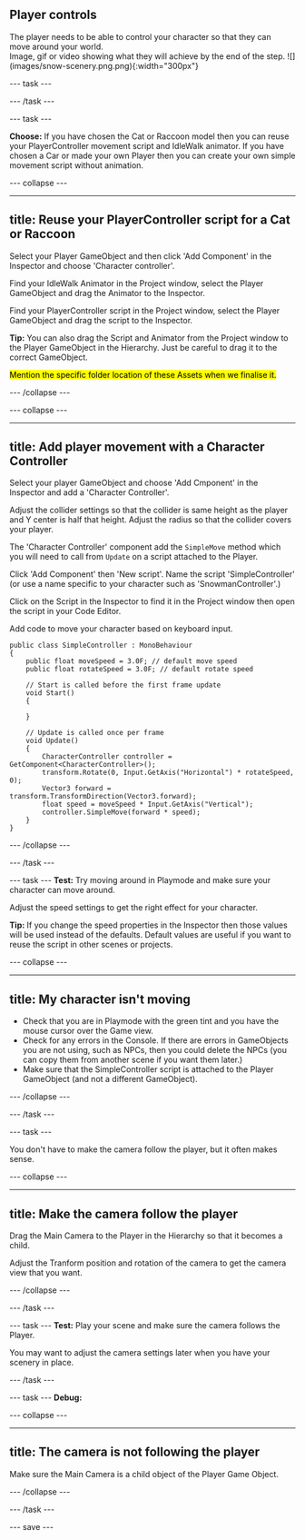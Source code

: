 ## Player controls

<div style="display: flex; flex-wrap: wrap">
<div style="flex-basis: 200px; flex-grow: 1; margin-right: 15px;">
The player needs to be able to control your character so that they can move around your world. 
</div>
<div>
Image, gif or video showing what they will achieve by the end of the step. ![](images/snow-scenery.png.png){:width="300px"}
</div>
</div>

--- task ---

--- /task ---

--- task ---

**Choose:** If you have chosen the Cat or Raccoon model then you can reuse your PlayerController movement script and IdleWalk animator. If you have chosen a Car or made your own Player then you can create your own simple movement script without animation. 

--- collapse ---

---
title: Reuse your PlayerController script for a Cat or Raccoon
---

Select your Player GameObject and then click 'Add Component' in the Inspector and choose 'Character controller'.

Find your IdleWalk Animator in the Project window, select the Player GameObject and drag the Animator to the Inspector. 

Find your PlayerController script in the Project window, select the Player GameObject and drag the script to the Inspector. 

**Tip:** You can also drag the Script and Animator from the Project window to the Player GameObject in the Hierarchy. Just be careful to drag it to the correct GameObject. 

<mark>Mention the specific folder location of these Assets when we finalise it.</mark>

--- /collapse ---

--- collapse ---

---
title: Add player movement with a Character Controller
---

Select your player GameObject and choose 'Add Cmponent' in the Inspector and add a 'Character Controller'.

Adjust the collider settings so that the collider is same height as the player and Y center is half that height. Adjust the radius so that the collider covers your player. 

The 'Character Controller' component add the `SimpleMove` method which you will need to call from `Update` on a script attached to the Player. 

Click 'Add Component' then 'New script'. Name the script 'SimpleController' (or use a name specific to your character such as 'SnowmanController'.)

Click on the Script in the Inspector to find it in the Project window then open the script in your Code Editor. 

Add code to move your character based on keyboard input. 

```
public class SimpleController : MonoBehaviour
{
    public float moveSpeed = 3.0F; // default move speed
    public float rotateSpeed = 3.0F; // default rotate speed

    // Start is called before the first frame update
    void Start()
    {
        
    }

    // Update is called once per frame
    void Update()
    {
        CharacterController controller = GetComponent<CharacterController>();
        transform.Rotate(0, Input.GetAxis("Horizontal") * rotateSpeed, 0);
        Vector3 forward = transform.TransformDirection(Vector3.forward);
        float speed = moveSpeed * Input.GetAxis("Vertical");
        controller.SimpleMove(forward * speed);
    }
}
```

--- /collapse ---

--- /task ---

--- task ---
**Test:** Try moving around in Playmode and make sure your character can move around. 

Adjust the speed settings to get the right effect for your character. 

**Tip:** If you change the speed properties in the Inspector then those values will be used instead of the defaults. Default values are useful if you want to reuse the script in other scenes or projects. 

--- collapse ---

---
title: My character isn't moving
---

+ Check that you are in Playmode with the green tint and you have the mouse cursor over the Game view. 
+ Check for any errors in the Console. If there are errors in GameObjects you are not using, such as NPCs, then you could delete the NPCs (you can copy them from another scene if you want them later.)
+ Make sure that the SimpleController script is attached to the Player GameObject (and not a different GameObject). 

--- /collapse ---

--- /task ---


--- task ---

You don't have to make the camera follow the player, but it often makes sense. 

--- collapse ---

---
title: Make the camera follow the player
---

Drag the Main Camera to the Player in the Hierarchy so that it becomes a child. 

Adjust the Tranform position and rotation of the camera to get the camera view that you want. 

--- /collapse ---

--- /task ---

--- task ---
**Test:** Play your scene and make sure the camera follows the Player. 

You may want to adjust the camera settings later when you have your scenery in place. 

--- /task ---

--- task ---
**Debug:**

--- collapse ---

---
title: The camera is not following the player
---

Make sure the Main Camera is a child object of the Player Game Object. 

--- /collapse ---

--- /task ---

--- save ---